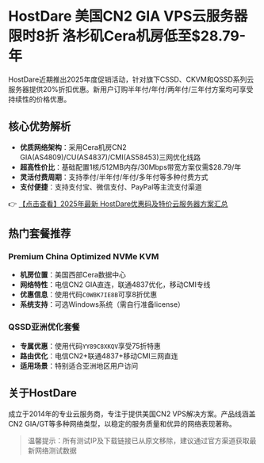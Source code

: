 # HostDare 美国CN2 GIA VPS云服务器限时8折 洛杉矶Cera机房低至$28.79-年

HostDare近期推出2025年度促销活动，针对旗下CSSD、CKVM和QSSD系列云服务器提供20%折扣优惠。新用户订购半年付/年付/两年付/三年付方案均可享受持续性的价格优惠。

## 核心优势解析

- **优质网络架构**：采用Cera机房CN2 GIA(AS4809)/CU(AS4837)/CMI(AS58453)三网优化线路
- **超高性价比**：基础配置1核/512MB内存/30Mbps带宽方案仅需$28.79/年
- **灵活付费周期**：支持季付/半年付/年付/多年付等多种付费方式
- **支付便捷**：支持支付宝、微信支付、PayPal等主流支付渠道

👉 [【点击查看】2025年最新 HostDare优惠码及特价云服务器方案汇总](https://bit.ly/hostdare)

## 热门套餐推荐

### Premium China Optimized NVMe KVM
- **机房位置**：美国西部Cera数据中心
- **网络特性**：电信CN2 GIA直连，联通4837优化，移动CMI专线
- **优惠信息**：使用代码`C0WBK7IE8B`可享8折优惠
- **系统支持**：可选Windows系统（需自行准备license）

### QSSD亚洲优化套餐
- **专属优惠**：使用代码`YY89C8XKQV`享受75折特惠
- **路由优化**：电信CN2+联通4837+移动CMI三网直连
- **适用场景**：特别适合亚洲地区用户访问

## 关于HostDare
成立于2014年的专业云服务商，专注于提供美国CN2 VPS解决方案。产品线涵盖CN2 GIA/GT等多种网络类型，以稳定的服务质量和优异的网络表现著称。

> 温馨提示：所有测试IP及下载链接已从原文移除，建议通过官方渠道获取最新网络测试数据